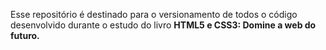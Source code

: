 Esse repositório é destinado para o versionamento de todos o código desenvolvido durante o estudo do livro **HTML5 e CSS3: Domine a web do futuro.**
